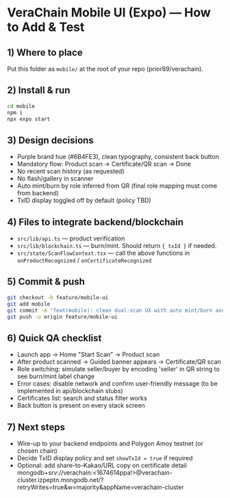 
# VeraChain Mobile UI (Expo) — How to Add & Test

## 1) Where to place
Put this folder as `mobile/` at the root of your repo (prior89/verachain).

## 2) Install & run
```bash
cd mobile
npm i
npx expo start
```

## 3) Design decisions
- Purple brand hue (#6B4FE3), clean typography, consistent back button
- Mandatory flow: Product scan -> Certificate/QR scan -> Done
- No recent scan history (as requested)
- No flash/gallery in scanner
- Auto mint/burn by role inferred from QR (final role mapping must come from backend)
- TxID display toggled off by default (policy TBD)

## 4) Files to integrate backend/blockchain
- `src/lib/api.ts` — product verification
- `src/lib/blockchain.ts` — burn/mint. Should return `{ txId }` if needed.
- `src/state/ScanFlowContext.tsx` — call the above functions in `onProductRecognized` / `onCertificateRecognized`

## 5) Commit & push
```bash
git checkout -b feature/mobile-ui
git add mobile
git commit -m "feat(mobile): clean dual-scan UX with auto mint/burn and consistent nav"
git push -u origin feature/mobile-ui
```

## 6) Quick QA checklist
- Launch app -> Home "Start Scan" -> Product scan
- After product scanned -> Guided banner appears -> Certificate/QR scan
- Role switching: simulate seller/buyer by encoding 'seller' in QR string to see burn/mint label change
- Error cases: disable network and confirm user-friendly message (to be implemented in api/blockchain stubs)
- Certificates list: search and status filter works
- Back button is present on every stack screen

## 7) Next steps
- Wire-up to your backend endpoints and Polygon Amoy testnet (or chosen chain)
- Decide TxID display policy and set `showTxId = true` if required
- Optional: add share-to-Kakao/URL copy on certificate detail
mongodb+srv://verachain:<1674614ppa!>@verachain-cluster.izpeptn.mongodb.net/?retryWrites=true&w=majority&appName=verachain-cluster